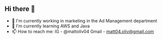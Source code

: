 ## Hi there 👋


- 🔭 I'm currently working in marketing in the Ad Management department
- 🌱 I'm currently learning AWS and Java
- 📫 How to reach me:
      IG - @mattoliv04
      Gmail - matt04.oliv@gmail.com

